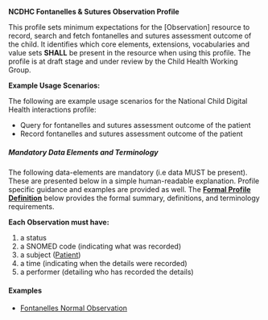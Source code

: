 **NCDHC Fontanelles & Sutures Observation Profile**

This profile sets minimum expectations for the [Observation] resource to record, search and fetch fontanelles and sutures assessment outcome of the child. It identifies which core elements, extensions, vocabularies and value sets **SHALL** be present in the resource when using this profile. The profile is at draft stage and under review by the Child Health Working Group. 

**Example Usage Scenarios:**

The following are example usage scenarios for the National Child Digital Health interactions
profile:

-   Query for fontanelles and sutures assessment outcome of the patient
-   Record fontanelles and sutures assessment outcome of the patient

##### Mandatory Data Elements and Terminology


The following data-elements are mandatory (i.e data MUST be present). These are presented below in a simple human-readable explanation. Profile specific guidance and examples are provided as well.  The [**Formal Profile Definition**](#profile) below provides the  formal summary, definitions, and  terminology requirements.  

**Each Observation must have:**

1.  a status  
1.  a SNOMED code (indicating what was recorded)
1.  a subject ([Patient])
1.  a time (indicating when the details were recorded)
1.	a performer (detailing who has recorded the details)




#### Examples

- [Fontanelles Normal Observation](ncdhc-observation-fontanelles-normal-example.html)



[Patient]: http://build.fhir.org/ig/hl7au/au-fhir-childhealth/StructureDefinition-ncdhc-patient-baby.html